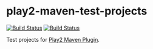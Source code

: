 # play2-maven-test-projects

[![Build Status](https://travis-ci.org/play2-maven-plugin/play2-maven-test-projects.png)](https://travis-ci.org/play2-maven-plugin/play2-maven-test-projects)
[![Build Status](https://circleci.com/gh/play2-maven-plugin/play2-maven-test-projects.svg?&style=shield)](https://circleci.com/gh/play2-maven-plugin/play2-maven-test-projects)

Test projects for [Play2 Maven Plugin](https://github.com/play2-maven-plugin/play2-maven-plugin).
